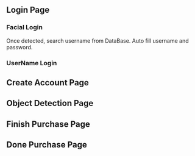 ## Login Page

### Facial Login
Once detected, search username from DataBase. Auto fill username and password.

### UserName Login




## Create Account Page

## Object Detection Page

## Finish Purchase Page

## Done Purchase Page

